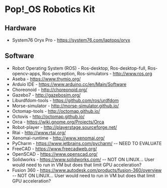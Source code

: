 # Pop!\_OS Robotics Kit

## Hardware

- System76 Oryx Pro - https://system76.com/laptops/oryx

## Software

- Robot Operating System (ROS) - Ros-desktop, Ros-desktop-full, Ros-opencv-apps, Ros-perception, Ros-simulators - http://www.ros.org
- Aseba - https://www.thymio.org/
- Arduio IDE - https://www.arduino.cc/en/Main/Software
- Choreonoid - http://choreonoid.org/
- Gazebo7 - http://gazebosim.org/
- Liburdfdom-tools - https://github.com/ros/urdfdom
- Morse-simulator - http://morse-simulator.github.io/
- Octomap-tools - http://octomap.github.io/
- Octovis - http://octomap.github.io/
- Orca - https://wiki.gnome.org/Projects/Orca
- Robot-player - http://playerstage.sourceforge.net/
- Rtai - http://www.rtai.org/
- Xenomai-runtime - http://www.xenomai.org/
- PyCharm - https://www.jetbrains.com/pycharm/ -- NEED TO EVALUATE
- FreeCAD - https://www.freecadweb.org/
- OpenSCAD - https://www.openscad.org/
- Solidworks - https://www.solidworks.com/ -- NOT ON LINUX... User would need to run in VM but does that limit GPU acceleration?
- Fusion 360 - https://www.autodesk.com/products/fusion-360/overview -- NOT ON LINUX... User would need to run in VM but does that limit GPU acceleration?

